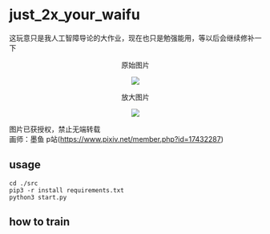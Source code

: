 # just_2x_your_waifu
这玩意只是我人工智障导论的大作业，现在也只是勉强能用，等以后会继续修补一下  
<p align="center">
原始图片
</p>  
<p align="center">
<img src="https://raw.githubusercontent.com/frystal/just_2x_your_waifu/master/demo/original.png"/><br/>
</p>  
<p align="center">
放大图片
</p>  
<p align="center">
<img src="https://raw.githubusercontent.com/frystal/just_2x_your_waifu/master/demo/2x.png"/><br/>
</p>  


图片已获授权，禁止无端转载  
画师：墨鱼 p站(https://www.pixiv.net/member.php?id=17432287)  

## usage
```
cd ./src
pip3 -r install requirements.txt
python3 start.py
```
## how to train
